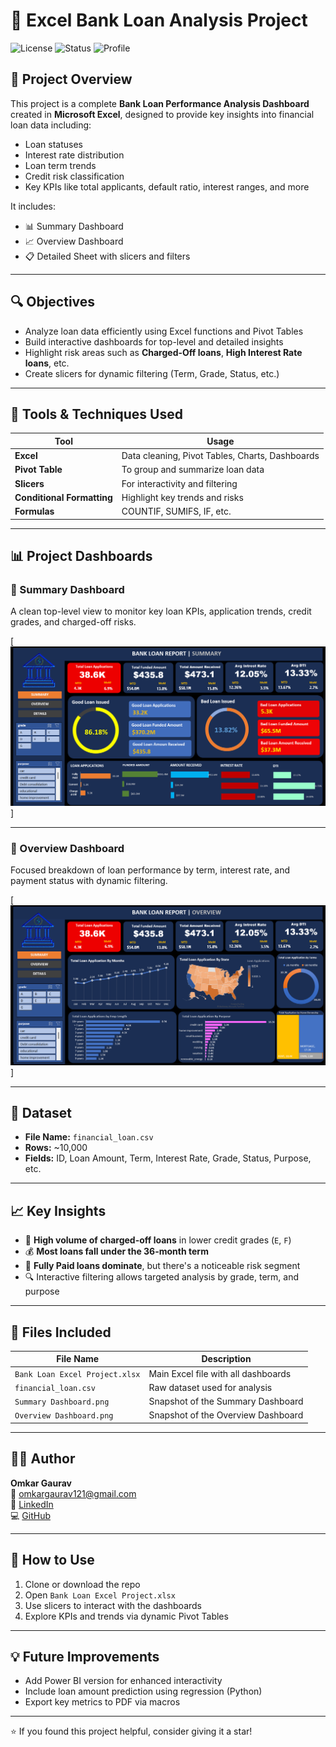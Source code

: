 # 💼 Excel Bank Loan Analysis Project

![License](https://img.shields.io/badge/Tool-Excel-blue)
![Status](https://img.shields.io/badge/Status-Completed-brightgreen)
![Profile](https://img.shields.io/badge/Made%20By-Omkar%20Gaurav-success)

## 📌 Project Overview

This project is a complete **Bank Loan Performance Analysis Dashboard** created in **Microsoft Excel**, designed to provide key insights into financial loan data including:

- Loan statuses
- Interest rate distribution
- Loan term trends
- Credit risk classification
- Key KPIs like total applicants, default ratio, interest ranges, and more

It includes:
- 📊 Summary Dashboard  
- 📈 Overview Dashboard  
- 📋 Detailed Sheet with slicers and filters

---

## 🔍 Objectives

- Analyze loan data efficiently using Excel functions and Pivot Tables
- Build interactive dashboards for top-level and detailed insights
- Highlight risk areas such as **Charged-Off loans**, **High Interest Rate loans**, etc.
- Create slicers for dynamic filtering (Term, Grade, Status, etc.)

---

## 🧰 Tools & Techniques Used

| Tool        | Usage                         |
|-------------|-------------------------------|
| **Excel**   | Data cleaning, Pivot Tables, Charts, Dashboards |
| **Pivot Table** | To group and summarize loan data |
| **Slicers** | For interactivity and filtering |
| **Conditional Formatting** | Highlight key trends and risks |
| **Formulas** | COUNTIF, SUMIFS, IF, etc. |

---

## 📊 Project Dashboards

### 🔹 Summary Dashboard  
A clean top-level view to monitor key loan KPIs, application trends, credit grades, and charged-off risks.

[<img src="Summary Dashboard.png" width="700"/>]

---

### 🔹 Overview Dashboard  
Focused breakdown of loan performance by term, interest rate, and payment status with dynamic filtering.

[<img src="Overview Dashboard.png" width="700"/>]

---

## 📁 Dataset

- **File Name:** `financial_loan.csv`
- **Rows:** ~10,000
- **Fields:** ID, Loan Amount, Term, Interest Rate, Grade, Status, Purpose, etc.

---

## 📈 Key Insights

- 📌 **High volume of charged-off loans** in lower credit grades (`E`, `F`)
- 💰 **Most loans fall under the 36-month term**
- 🎯 **Fully Paid loans dominate**, but there's a noticeable risk segment
- 🔍 Interactive filtering allows targeted analysis by grade, term, and purpose

---

## 📂 Files Included

| File Name                  | Description                             |
|---------------------------|-----------------------------------------|
| `Bank Loan Excel Project.xlsx` | Main Excel file with all dashboards     |
| `financial_loan.csv`      | Raw dataset used for analysis           |
| `Summary Dashboard.png`   | Snapshot of the Summary Dashboard       |
| `Overview Dashboard.png`  | Snapshot of the Overview Dashboard      |

---

## 👨‍💻 Author

**Omkar Gaurav**  
📧 omkargaurav121@gmail.com  
🔗 [LinkedIn](https://www.linkedin.com/in/omkar-gaurav-1508b6303)  
💻 [GitHub](https://github.com/OmkarGaurav121)

---

## 🚀 How to Use

1. Clone or download the repo
2. Open `Bank Loan Excel Project.xlsx`
3. Use slicers to interact with the dashboards
4. Explore KPIs and trends via dynamic Pivot Tables

---

## 💡 Future Improvements

- Add Power BI version for enhanced interactivity
- Include loan amount prediction using regression (Python)
- Export key metrics to PDF via macros

---

⭐ If you found this project helpful, consider giving it a star!
